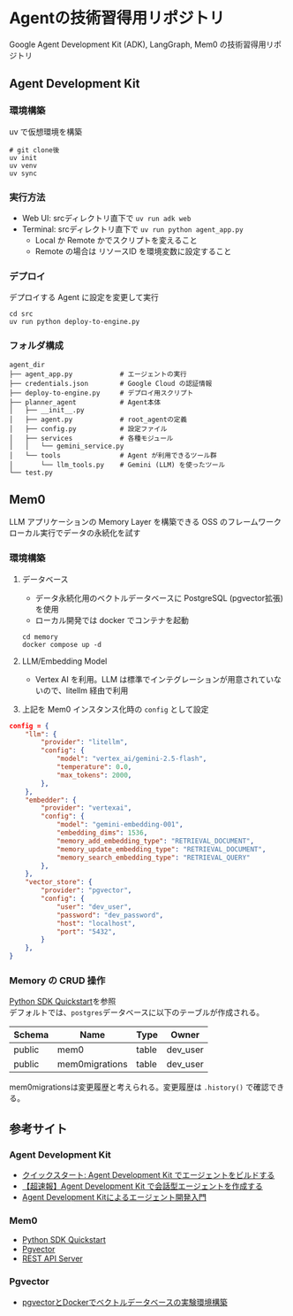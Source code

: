 # Agentの技術習得用リポジトリ
Google Agent Development Kit (ADK), LangGraph, Mem0 の技術習得用リポジトリ

## Agent Development Kit
### 環境構築
uv で仮想環境を構築
```
# git clone後
uv init
uv venv
uv sync
```

### 実行方法
- Web UI: srcディレクトリ直下で `uv run adk web`   
- Terminal: srcディレクトリ直下で `uv run python agent_app.py`   
    - Local か Remote かでスクリプトを変えること
    - Remote の場合は リソースID を環境変数に設定すること

### デプロイ
デプロイする Agent に設定を変更して実行
```
cd src
uv run python deploy-to-engine.py 
```

### フォルダ構成
```
agent_dir
├── agent_app.py            # エージェントの実行
├── credentials.json        # Google Cloud の認証情報
├── deploy-to-engine.py     # デプロイ用スクリプト
├── planner_agent           # Agent本体
│   ├── __init__.py
│   ├── agent.py            # root_agentの定義
│   ├── config.py           # 設定ファイル
│   ├── services            # 各種モジュール
│   │   └── gemini_service.py
│   └── tools               # Agent が利用できるツール群
│       └── llm_tools.py    # Gemini (LLM) を使ったツール
└── test.py
```

## Mem0
LLM アプリケーションの Memory Layer を構築できる OSS のフレームワーク  
ローカル実行でデータの永続化を試す  

### 環境構築
1. データベース
    - データ永続化用のベクトルデータベースに PostgreSQL (pgvector拡張) を使用  
    - ローカル開発では docker でコンテナを起動
    ```
    cd memory
    docker compose up -d
    ```

2. LLM/Embedding Model
    - Vertex AI を利用。LLM は標準でインテグレーションが用意されていないので、litellm 経由で利用

3. 上記を Mem0 インスタンス化時の `config` として設定
```json
config = {
    "llm": {
        "provider": "litellm",
        "config": {
            "model": "vertex_ai/gemini-2.5-flash",
            "temperature": 0.0,
            "max_tokens": 2000,
        },
    },
    "embedder": {
        "provider": "vertexai",
        "config": {
            "model": "gemini-embedding-001",
            "embedding_dims": 1536,
            "memory_add_embedding_type": "RETRIEVAL_DOCUMENT",
            "memory_update_embedding_type": "RETRIEVAL_DOCUMENT",
            "memory_search_embedding_type": "RETRIEVAL_QUERY"
        },
    },
    "vector_store": {
        "provider": "pgvector",
        "config": {
            "user": "dev_user",
            "password": "dev_password",
            "host": "localhost",
            "port": "5432",
        }
    },
}
```

### Memory の CRUD 操作
[Python SDK Quickstart](https://docs.mem0.ai/open-source/python-quickstart#advanced)を参照  
デフォルトでは、`postgres`データベースに以下のテーブルが作成される。

| Schema | Name           | Type  | Owner    |
|--------|----------------|-------|----------|
| public | mem0           | table | dev_user |
| public | mem0migrations | table | dev_user |

mem0migrationsは変更履歴と考えられる。変更履歴は `.history()` で確認できる。


## 参考サイト
### Agent Development Kit
- [クイックスタート: Agent Development Kit でエージェントをビルドする](https://cloud.google.com/vertex-ai/generative-ai/docs/agent-development-kit/quickstart?hl=ja)
- [【超速報】Agent Development Kit で会話型エージェントを作成する](https://zenn.dev/google_cloud_jp/articles/1b1cbd5318bdfe)
- [Agent Development Kitによるエージェント開発入門](https://speakerdeck.com/enakai00/agent-development-kit-niyoruezientokai-fa-ru-men) 

### Mem0
- [Python SDK Quickstart](https://docs.mem0.ai/open-source/python-quickstart#advanced)
- [Pgvector](https://docs.mem0.ai/components/vectordbs/dbs/pgvector)
- [REST API Server](https://docs.mem0.ai/open-source/features/rest-api#pull-from-docker-hub)

### Pgvector
- [pgvectorとDockerでベクトルデータベースの実験環境構築](https://takumi-oda.com/blog/2025/04/27/post-4500/)